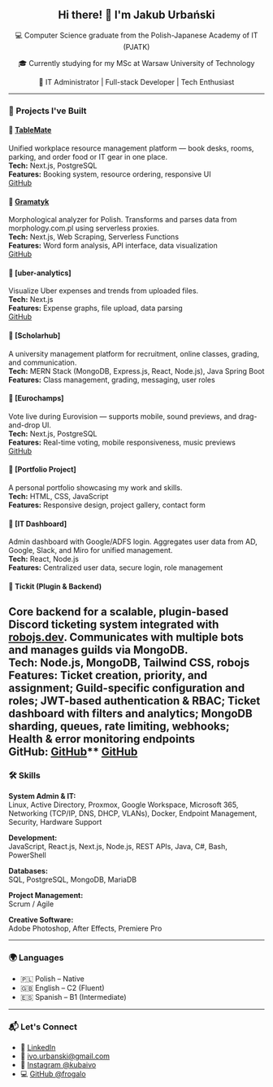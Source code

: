 <div align="center">
  <h2>Hi there! 👋 I'm Jakub Urbański</h2>
  <p>💻 Computer Science graduate from the Polish-Japanese Academy of IT (PJATK)</p>
  <p>🎓 Currently studying for my MSc at Warsaw University of Technology</p>
  <p>🚀 IT Administrator | Full-stack Developer | Tech Enthusiast</p>
</div>

---

### 🚧 Projects I've Built

#### 🔹 [TableMate](https://tablemate-gules.vercel.app/)  
Unified workplace resource management platform — book desks, rooms, parking, and order food or IT gear in one place.  
**Tech:** Next.js, PostgreSQL  
**Features:** Booking system, resource ordering, responsive UI  
[GitHub](https://github.com/frogalo/tablemate)  

#### 🔹 [Gramatyk](https://gramatyk.vercel.app/)  
Morphological analyzer for Polish. Transforms and parses data from morphology.com.pl using serverless proxies.  
**Tech:** Next.js, Web Scraping, Serverless Functions  
**Features:** Word form analysis, API interface, data visualization  
[GitHub](https://github.com/frogalo/gramatyk)  

#### 🔹 [uber-analytics]
Visualize Uber expenses and trends from uploaded files.  
**Tech:** Next.js  
**Features:** Expense graphs, file upload, data parsing  
[GitHub](https://github.com/frogalo/uber-analytics)  

#### 🔹 [Scholarhub]
A university management platform for recruitment, online classes, grading, and communication.  
**Tech:** MERN Stack (MongoDB, Express.js, React, Node.js), Java Spring Boot  
**Features:** Class management, grading, messaging, user roles  

#### 🔹 [Eurochamps]
Vote live during Eurovision — supports mobile, sound previews, and drag-and-drop UI.  
**Tech:** Next.js, PostgreSQL  
**Features:** Real-time voting, mobile responsiveness, music previews  
[GitHub](https://github.com/frogalo/eurochamps)  

#### 🔹 [Portfolio Project]
A personal portfolio showcasing my work and skills.  
**Tech:** HTML, CSS, JavaScript  
**Features:** Responsive design, project gallery, contact form  

#### 🔹 [IT Dashboard]
Admin dashboard with Google/ADFS login. Aggregates user data from AD, Google, Slack, and Miro for unified management.  
**Tech:** React, Node.js  
**Features:** Centralized user data, secure login, role management  

#### 🔹 Tickit (Plugin & Backend)  
Core backend for a scalable, plugin-based Discord ticketing system integrated with [robojs.dev](https://robojs.dev/). Communicates with multiple bots and manages guilds via MongoDB.  
**Tech:** Node.js, MongoDB, Tailwind CSS, robojs  
**Features:** Ticket creation, priority, and assignment; Guild-specific configuration and roles; JWT-based authentication & RBAC; Ticket dashboard with filters and analytics; MongoDB sharding, queues, rate limiting, webhooks; Health & error monitoring endpoints  
**GitHub:** [GitHub](https://github.com/frogalo/tickit-backend)** [GitHub](https://github.com/frogalo/tickit-backend)  
---

### 🛠️ Skills

**System Admin & IT:**  
Linux, Active Directory, Proxmox, Google Workspace, Microsoft 365, Networking (TCP/IP, DNS, DHCP, VLANs), Docker, Endpoint Management, Security, Hardware Support

**Development:**  
JavaScript, React.js, Next.js, Node.js, REST APIs, Java, C#, Bash, PowerShell

**Databases:**  
SQL, PostgreSQL, MongoDB, MariaDB

**Project Management:**  
Scrum / Agile

**Creative Software:**  
Adobe Photoshop, After Effects, Premiere Pro

---

### 🌍 Languages

- 🇵🇱 Polish – Native  
- 🇬🇧 English – C2 (Fluent)  
- 🇪🇸 Spanish – B1 (Intermediate)

---

### 📬 Let's Connect

- 💼 [LinkedIn](https://pl.linkedin.com/in/jakub-urbański-9ab9a212b)  
- 📧 ivo.urbanski@gmail.com  
- 📸 [Instagram @kubaivo](https://www.instagram.com/kubaivo/)  
- 💻 [GitHub @frogalo](https://github.com/frogalo)
